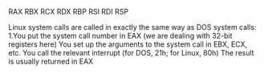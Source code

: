 RAX 
RBX
RCX
RDX
RBP
RSI
RDI
RSP

Linux system calls are called in exactly the same way as DOS system calls:
1.You put the system call number in EAX (we are dealing with 32-bit registers here)
You set up the arguments to the system call in EBX, ECX, etc.
You call the relevant interrupt (for DOS, 21h; for Linux, 80h)
The result is usually returned in EAX
